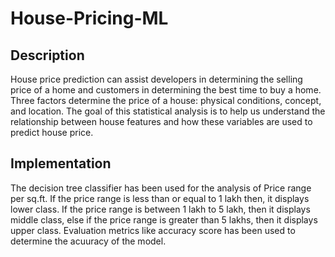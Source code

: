 # House-Pricing-ML

## Description
House price prediction can assist developers in determining the selling price of a home and customers in determining the best time to buy a home. 
Three factors determine the price of a house: physical conditions, concept, and location.
The goal of this statistical analysis is to help us understand the relationship between house features and 
how these variables are used to predict house price.

## Implementation

The decision tree classifier has been used for the analysis of Price range per sq.ft. 
If the price range is less than or equal to 1 lakh then, it displays lower class. If the price range is 
between 1 lakh to 5 lakh, then it displays middle class, else if the price range is greater 
than 5 lakhs, then it displays upper class.
Evaluation metrics like accuracy score has been used to determine the acuuracy of the model.
